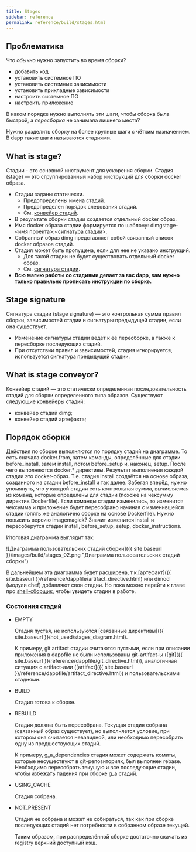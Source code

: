 ```yaml
---
title: Stages
sidebar: reference
permalink: reference/build/stages.html
---
```


## Проблематика

Что _обычно_ нужно запустить во время сборки?

* добавить код
* установить системное ПО
* установить системные зависимости
* установить прикладные зависимости
* настроить системное ПО
* настроить приложение

В каком порядке нужно выполнять эти шаги, чтобы сборка была быстрой, а _пересборка_ не занимала лишнего места? 

Нужно разделить сборку на более крупные шаги с чётким назначением. В dapp такие шаги называются стадиями.

## What is stage?

Стадии - это основной инструмент для ускорения сборки.
Стадия (stage) — это сгруппированный набор инструкций для сборки docker образа.
* Стадии заданы статически.
    * Предопределены имена стадий.
    * Предопределен порядок следования стадий.
    * См. [конвейер стадий](#конвейер-стадий).
* В результате сборки стадии создается отдельный docker образ.
* Имя docker образа стадии формируется по шаблону: dimgstage-\<имя проекта\>:\<[cигнатура стадии](#сигнатура-стадии)\>.
* Собранный образ dimg представляет собой связанный список docker образов стадий.
* Стадия может быть пропущена, если для нее не указано инструкций.
    * Для такой стадии не будет существовать отдельный docker образ.
    * См. [cигнатура стадии](#сигнатура-стадии).
* **Всю магию работы со стадиями делает за вас dapp, вам нужно только правильно прописать инструкции по сборке.**

## Stage signature

Сигнатура стадии (stage signature) — это контрольная сумма правил сборки, зависимостей стадии и сигнатуры предыдущей стадии, если она существует.

* Изменение сигнатуры стадии ведет к её пересборке, а также к пересборке последующих стадий.
* При отсутствии правил и зависимостей, стадия игнорируется, используется сигнатура предыдущей стадии.

## What is stage conveyor?

Конвейер стадий — это статически определенная последовательность стадий для сборки определенного типа образов. Существуют следующие конвейеры стадий:

* конвейер стадий dimg;
* конвейер стадий артефакта;

## Порядок сборки

Действия по сборке выполняются по порядку стадий на диаграмме. То есть сначала docker.from, затем команды, определённые для стадии before_install, затем install, потом before_setup и, наконец, setup. После чего выполняются docker.* директивы. Результат выполнения каждой стадии это docker-образ. Т.е. стадия install создаётся на основе образа, созданного на стадии before_install и так далее. Забегая вперёд, нужно упомянуть, что у каждой стадии есть контрольная сумма, вычисляемая из команд, которые определены для стадии (похоже на чексумму директив Dockerfile). Если команды стадии изменились, то изменится чексумма и приложение будет пересобрано начиная с изменившейся стадии (опять же аналогично сборке на основе Dockerfile). Нужно повысить версию imagemagick? Значит изменится install и пересоберутся стадии install, before_setup, setup, docker_instructions.

Итоговая диаграмма выглядит так:

![Диаграмма пользовательских стадий сборки]({{ site.baseurl }}/images/build/stages_02.png "Диаграмма пользовательских стадий сборки")

В дальнейшем эта диаграмма будет расширена, т.к.[артефакт]({{ site.baseurl }}/reference/dappfile/artifact_directive.html) или dimod (модули chef) добавляют свои стадии. Но пока можно перейти к главе про [shell-сборщик](shell_builder.html), чтобы увидеть стадии в работе.

### Состояния стадий

* EMPTY

  Стадия пустая, не используются [связанные директивы]({{ site.baseurl }}/not_used/stages_diagram.html).
  
  К примеру, git artifact стадии считаются пустыми, если при описании приложения в dappfile не были использованы git-artifact-ы ([git]({{ site.baseurl }}/reference/dappfile/git_directive.html)), аналогичная ситуация с artifact-ами ([artifact]({{ site.baseurl }}/reference/dappfile/artifact_directive.html)) и пользовательскими стадиями.

* BUILD

  Стадия готова к сборке.

* REBUILD

  Стадия должна быть пересобрана. Текущая стадия собрана (связанный образ существует), но выполняется условие, при котором она считается невалидной, или необходимо пересобрать одну из предшествующих стадий.
  
  К примеру, g_a_dependencies стадия может содержать комиты, которые несуществуют в git-репозиториях, был выполнен rebase. Необходимо пересобрать текущую и все последующие стадии, чтобы избежать падения при сборке g_a стадий.

* USING_CACHE

  Стадия собрана.

* NOT_PRESENT

  Стадия не собрана и может не собираться, так как при сборке последующих стадий нет потребности в собранном образе текущей.
  
  Таким образом, при распределённой сборке достаточно скачать из registry верхний доступный кэш.
